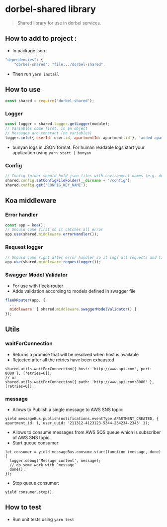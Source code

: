 # dorbel-shared library
> Shared library for use in dorbel services.

## How to add to project :
- In package.json :
```js
"dependencies": {
    "dorbel-shared": "file:../dorbel-shared",
```
- Then run ``yarn install``

## How to use
```js
const shared = require('dorbel-shared');
```
### Logger
```js
const logger = shared.logger.getLogger(module);
// Variables come first, in an object
// Messages are constant (no variables)
logger.info({ userId: user.id, apartmentId: apartment.id }, 'added apartment');
```
- bunyan logs in JSON format. For human readable logs start your application using ``yarn start | bunyan``
### Config
```js
// Config folder should hold json files with environment names (e.g. development.json)
shared.config.setConfigFileFolder(__dirname + '/config');
shared.config.get('CONFIG_KEY_NAME');
```

## Koa middleware

### Error handler
```js
const app = koa();
// Should come first so it catches all error
app.use(shared.middleware.errorHandler());
```

### Request logger
```js
// Should come right after error handler so it logs all requests and times the entire flow
app.use(shared.middleware.requestLogger());
```

### Swagger Model Validator
- For use with fleek-router
- Adds validation according to models defined in swagger file
```js
fleekRouter(app, {
  ...
  middleware: [ shared.middleware.swaggerModelValidator() ]
});
```

## Utils

### waitForConnection
- Returns a promise that will be resolved when host is available
- Rejected after all the retries have been exhausted
```
shared.utils.waitForConnection({ host: 'http://www.api.com', port: 8080 }, [retries=6]);
// or
shared.utils.waitForConnection({ path: 'http://www.api.com:8080' }, [retries=6]);
```

### message
- Allows to Publish a single message to AWS SNS topic:
```
yield messageBus.publish(notifications.eventType.APARTMENT_CREATED, { apartment_id: 1, user_uuid: '211312-4123123-5344-234234-2343' });
```
- Allows to consume messages from AWS SQS queue which is subscriber of AWS SNS topic.
- Start queue consumer:
```
let consumer = yield messageBus.consume.start(function (message, done) {
  logger.debug('Message content', message);
  // do some work with `message`
  done();
}); 
``` 
- Stop queue consumer:
```
yield consumer.stop();
``` 

## How to test
- Run unit tests using ``yarn test``
